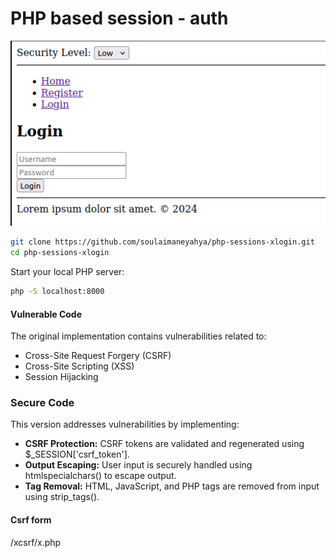 # PHP based session - auth

<img src="./assets/imgs/x.png" alt="x" />

```sh
git clone https://github.com/soulaimaneyahya/php-sessions-xlogin.git
cd php-sessions-xlogin
```

Start your local PHP server:

```sh
php -S localhost:8000
```

#### Vulnerable Code

The original implementation contains vulnerabilities related to:

- Cross-Site Request Forgery (CSRF)
- Cross-Site Scripting (XSS)
- Session Hijacking

### Secure Code

This version addresses vulnerabilities by implementing:

- **CSRF Protection:** CSRF tokens are validated and regenerated using $_SESSION['csrf_token'].
- **Output Escaping:** User input is securely handled using htmlspecialchars() to escape output.
- **Tag Removal:** HTML, JavaScript, and PHP tags are removed from input using strip_tags().

#### Csrf form

/xcsrf/x.php
